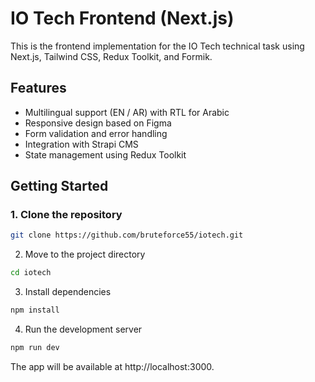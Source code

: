 # IO Tech Frontend (Next.js)

This is the frontend implementation for the IO Tech technical task using Next.js, Tailwind CSS, Redux Toolkit, and Formik.

## Features

- Multilingual support (EN / AR) with RTL for Arabic
- Responsive design based on Figma
- Form validation and error handling
- Integration with Strapi CMS
- State management using Redux Toolkit

## Getting Started

### 1. Clone the repository

```bash
git clone https://github.com/bruteforce55/iotech.git
```
2. Move to the project directory
```bash
cd iotech
```
3. Install dependencies
```bash
npm install
```
4. Run the development server
```bash
npm run dev
```

The app will be available at http://localhost:3000.
